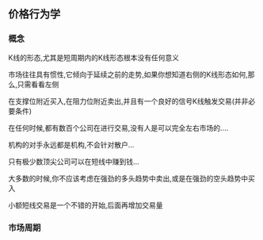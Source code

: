 ## 价格行为学

### 概念

K线的形态,尤其是短周期内的K线形态根本没有任何意义

市场往往具有惯性,它倾向于延续之前的走势,如果你想知道右侧的K线形态如何,那么,只需看看左侧

在支撑位附近买入,在阻力位附近卖出,并且有一个良好的信号K线触发交易(并非必要条件)

在任何时候,都有数百个公司在进行交易,没有人是可以完全左右市场的....

机构的对手永远都是机构,不会针对散户...

只有极少数顶尖公司可以在短线中赚到钱...

大多数的时候,你不应该考虑在强劲的多头趋势中卖出,或是在强劲的空头趋势中买入

小额短线交易是一个不错的开始,后面再增加交易量


### 市场周期





















































